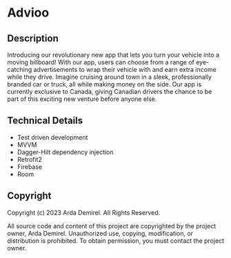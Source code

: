 # Advioo

## Description
Introducing our revolutionary new app that lets you turn your vehicle into a moving billboard! With our app, users can choose from a range of eye-catching advertisements to wrap their vehicle with and earn extra income while they drive. Imagine cruising around town in a sleek, professionally branded car or truck, all while making money on the side. Our app is currently exclusive to Canada, giving Canadian drivers the chance to be part of this exciting new venture before anyone else.

## Technical Details
* Test driven development
* MVVM
* Dagger-Hilt dependency injection
* Retrofit2
* Firebase
* Room

## Copyright

Copyright (c) 2023 Arda Demirel. All Rights Reserved.

All source code and content of this project are copyrighted by the project owner, Arda Demirel. Unauthorized use, copying, modification, or distribution is prohibited. To obtain permission, you must contact the project owner.

